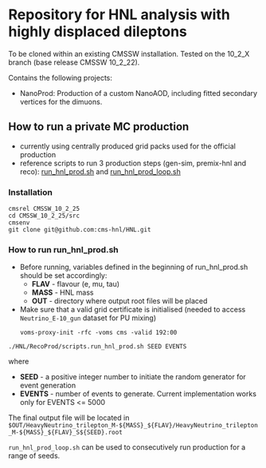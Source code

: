 # Repository for HNL analysis with highly displaced dileptons

To be cloned within an existing CMSSW installation. Tested on the 10_2_X branch (base release CMSSW 10_2_22).

Contains the following projects:
* NanoProd: Production of a custom NanoAOD, including fitted secondary vertices for the dimuons.

## How to run a private MC production

- currently using centrally produced grid packs used for the official production
- reference scripts to run 3 production steps (gen-sim, premix-hnl and reco): [run_hnl_prod.sh](https://github.com/cms-hnl/HNL/blob/master/RecoProd/scripts/run_hnl_prod.sh) and [run_hnl_prod_loop.sh](https://github.com/cms-hnl/HNL/blob/master/RecoProd/scripts/run_hnl_prod_loop.sh)

### Installation
```shell
cmsrel CMSSW_10_2_25
cd CMSSW_10_2_25/src
cmsenv
git clone git@github.com:cms-hnl/HNL.git
```

### How to run run_hnl_prod.sh
- Before running, variables defined in the beginning of run_hnl_prod.sh should be set accordingly:
  - __FLAV__ - flavour (e, mu, tau)
  - __MASS__ - HNL mass
  - __OUT__ - directory where output root files will be placed
- Make sure that a valid grid certificate is initialised (needed to access `Neutrino_E-10_gun` dataset for PU mixing)
  ```shell
  voms-proxy-init -rfc -voms cms -valid 192:00
  ```

```shell
./HNL/RecoProd/scripts.run_hnl_prod.sh SEED EVENTS
```
where
- __SEED__ - a positive integer number to initiate the random generator for event generation
- __EVENTS__ - number of events to generate. Current implementation works only for EVENTS <= 5000

The final output file will be located in `$OUT/HeavyNeutrino_trilepton_M-${MASS}_${FLAV}/HeavyNeutrino_trilepton_M-${MASS}_${FLAV}_S${SEED}.root`

`run_hnl_prod_loop.sh` can be used to consecutively run production for a range of seeds.
